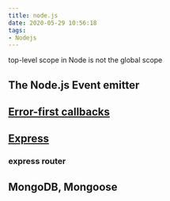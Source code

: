 ```yaml
---
title: node.js
date: 2020-05-29 10:56:18
tags:
- Nodejs
---
```


top-level scope in Node is not the global scope



## The Node.js Event emitter



## [Error-first callbacks](https://medium.com/better-programming/javascript-tips-3-convert-error-first-callback-functions-to-promises-f2561d2aaefd)



## [Express](http://expressjs.com/)

### express router



## MongoDB, Mongoose

